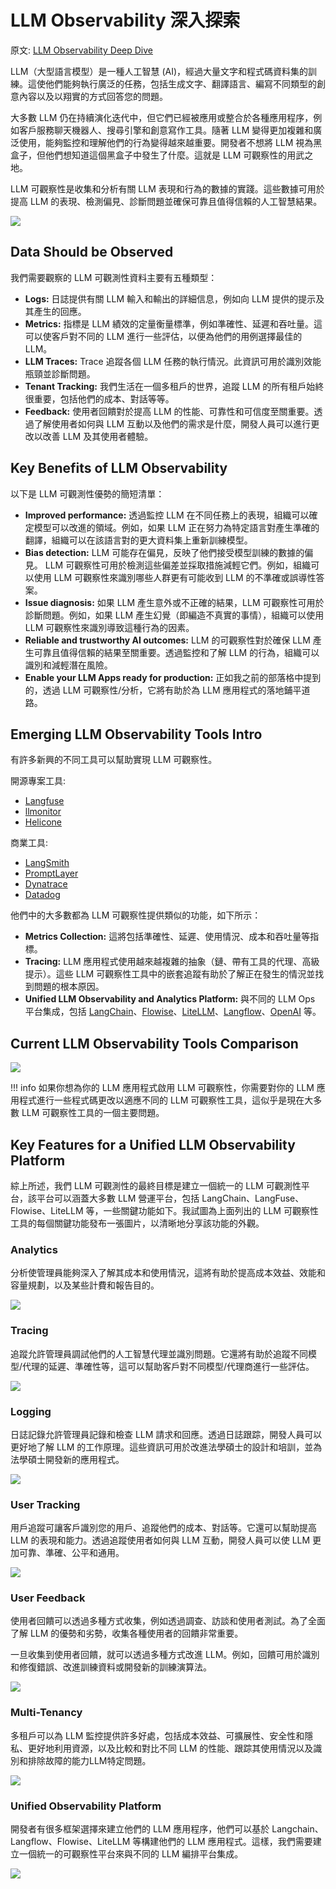 # LLM Observability 深入探索

原文: [LLM Observability Deep Dive](https://gyliu513.medium.com/llm-observability-deep-dive-df8b6e17c8f3)

LLM（大型語言模型）是一種人工智慧 (AI)，經過大量文字和程式碼資料集的訓練。這使他們能夠執行廣泛的任務，包括生成文字、翻譯語言、編寫不同類型的創意內容以及以翔實的方式回答您的問題。

大多數 LLM 仍在持續演化迭代中，但它們已經被應用或整合於各種應用程序，例如客戶服務聊天機器人、搜尋引擎和創意寫作工具。隨著 LLM 變得更加複雜和廣泛使用，能夠監控和理解他們的行為變得越來越重要。開發者不想將 LLM 視為黑盒子，但他們想知道這個黑盒子中發生了什麼。這就是 LLM 可觀察性的用武之地。

LLM 可觀察性是收集和分析有關 LLM 表現和行為的數據的實踐。這些數據可用於提高 LLM 的表現、檢測偏見、診斷問題並確保可靠且值得信賴的人工智慧結果。

![](./assets/llm-observability.webp)

## Data Should be Observed

我們需要觀察的 LLM 可觀測性資料主要有五種類型：

- **Logs:** 日誌提供有關 LLM 輸入和輸出的詳細信息，例如向 LLM 提供的提示及其產生的回應。
- **Metrics:** 指標是 LLM 績效的定量衡量標準，例如準確性、延遲和吞吐量。這可以使客戶對不同的 LLM 進行一些評估，以便為他們的用例選擇最佳的 LLM。
- **LLM Traces:** Trace 追蹤各個 LLM 任務的執行情況。此資訊可用於識別效能瓶頸並診斷問題。
- **Tenant Tracking:** 我們生活在一個多租戶的世界，追蹤 LLM 的所有租戶始終很重要，包括他們的成本、對話等等。
- **Feedback:** 使用者回饋對於提高 LLM 的性能、可靠性和可信度至關重要。透過了解使用者如何與 LLM 互動以及他們的需求是什麼，開發人員可以進行更改以改善 LLM 及其使用者體驗。

## Key Benefits of LLM Observability

以下是 LLM 可觀測性優勢的簡短清單：

- **Improved performance:** 透過監控 LLM 在不同任務上的表現，組織可以確定模型可以改進的領域。例如，如果 LLM 正在努力為特定語言對產生準確的翻譯，組織可以在該語言對的更大資料集上重新訓練模型。
- **Bias detection:** LLM 可能存在偏見，反映了他們接受模型訓練的數據的偏見。 LLM 可觀察性可用於檢測這些偏差並採取措施減輕它們。例如，組織可以使用 LLM 可觀察性來識別哪些人群更有可能收到 LLM 的不準確或誤導性答案。
- **Issue diagnosis:** 如果 LLM 產生意外或不正確的結果，LLM 可觀察性可用於診斷問題。例如，如果 LLM 產生幻覺（即編造不真實的事情），組織可以使用 LLM 可觀察性來識別導致這種行為的因素。
- **Reliable and trustworthy AI outcomes:** LLM 的可觀察性對於確保 LLM 產生可靠且值得信賴的結果至關重要。透過監控和了解 LLM 的行為，組織可以識別和減輕潛在風險。
- **Enable your LLM Apps ready for production:** 正如我之前的部落格中提到的，透過 LLM 可觀察性/分析，它將有助於為 LLM 應用程式的落地鋪平道路。

## Emerging LLM Observability Tools Intro

有許多新興的不同工具可以幫助實現 LLM 可觀察性。

開源專案工具:

- [Langfuse](https://langfuse.com/)
- [llmonitor](https://llmonitor.com/)
- [Helicone](https://www.helicone.ai/dashboard)

商業工具:

- [LangSmith](https://docs.smith.langchain.com/)
- [PromptLayer](https://promptlayer.com/)
- [Dynatrace](https://www.dynatrace.com/)
- [Datadog](https://www.datadoghq.com/)

他們中的大多數都為 LLM 可觀察性提供類似的功能，如下所示：

- **Metrics Collection:**  這將包括準確性、延遲、使用情況、成本和吞吐量等指標。
- **Tracing:** LLM 應用程式使用越來越複雜的抽象（鏈、帶有工具的代理、高級提示）。這些 LLM 可觀察性工具中的嵌套追蹤有助於了解正在發生的情況並找到問題的根本原因。
- **Unified LLM Observability and Analytics Platform:** 與不同的 LLM Ops 平台集成，包括 [LangChain](https://python.langchain.com/docs/get_started/introduction)、[Flowise](https://flowiseai.com/)、[LiteLLM](https://litellm.ai/)、[Langflow](https://docs.langflow.org/)、[OpenAI](https://openai.com/) 等。

## Current LLM Observability Tools Comparison

![](./assets/llm-observability-tools.webp)

!!! info
    如果你想為你的 LLM 應用程式啟用 LLM 可觀察性，你需要對你的 LLM 應用程式進行一些程式碼更改以適應不同的 LLM 可觀察性工具，這似乎是現在大多數 LLM 可觀察性工具的一個主要問題。

## Key Features for a Unified LLM Observability Platform

綜上所述，我們 LLM 可觀測性的最終目標是建立一個統一的 LLM 可觀測性平台，該平台可以涵蓋大多數 LLM 營運平台，包括 LangChain、LangFuse、Flowise、LiteLLM 等，一些關鍵功能如下。我試圖為上面列出的 LLM 可觀察性工具的每個關鍵功能發布一張圖片，以清晰地分享該功能的外觀。

### Analytics

分析使管理員能夠深入了解其成本和使用情況，這將有助於提高成本效益、效能和容量規劃，以及某些計費和報告目的。

![](./assets/llm-observability-analytics.webp)

### Tracing

追蹤允許管理員調試他們的人工智慧代理並識別問題。它還將有助於追蹤不同模型/代理的延遲、準確性等，這可以幫助客戶對不同模型/代理商進行一些評估。

![](./assets/llm-observability-tracing.webp)

### Logging

日誌記錄允許管理員記錄和檢查 LLM 請求和回應。透過日誌跟踪，開發人員可以更好地了解 LLM 的工作原理。這些資訊可用於改進法學碩士的設計和培訓，並為法學碩士開發新的應用程式。

![](./assets/llm-observability-logging.webp)

### User Tracking

用戶追蹤可讓客戶識別您的用戶、追蹤他們的成本、對話等。它還可以幫助提高 LLM 的表現和能力。透過追蹤使用者如何與 LLM 互動，開發人員可以使 LLM 更加可靠、準確、公平和通用。

![](./assets/llm-observability-user_tracking.webp)

### User Feedback

使用者回饋可以透過多種方式收集，例如透過調查、訪談和使用者測試。為了全面了解 LLM 的優勢和劣勢，收集各種使用者的回饋非常重要。

一旦收集到使用者回饋，就可以透過多種方式改進 LLM。例如，回饋可用於識別和修復錯誤、改進訓練資料或開發新的訓練演算法。

![](./assets/llm-observability-user_feedback.webp)

### Multi-Tenancy

多租戶可以為 LLM 監控提供許多好處，包括成本效益、可擴展性、安全性和隱私、更好地利用資源，以及比較和對比不同 LLM 的性能、跟踪其使用情況以及識別和排除故障的能力LLM特定問題。

![](./assets/llm-observability-multi_tenancy.webp)

### Unified Observability Platform

開發者有很多框架選擇來建立他們的 LLM 應用程序，他們可以基於 Langchain、Langflow、Flowise、LiteLLM 等構建他們的 LLM 應用程式。這樣，我們需要建立一個統一的可觀察性平台來與不同的 LLM 編排平台集成。

![](./assets/llm-observability-unified_platform.webp)